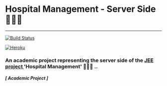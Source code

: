 # Hospital Management - Server Side 👨🏻‍⚕️
---

[![Build Status](https://travis-ci.org/3imed-jaberi/hospital-management-backend.svg?branch=master)](https://travis-ci.org/3imed-jaberi/hospital-management-backend)

[![Heroku](https://heroku-badge.herokuapp.com/?app=heroku-badge&style=flat)](https://hospital-management-rest-api.herokuapp.com/api)


### An academic project representing the server side of the [JEE project <spring boot>](https://github.com/3imed-jaberi/hospital-management-backend) 'Hospital Management' 👨🏻‍⚕️ ..


##### [ Academic Project ]